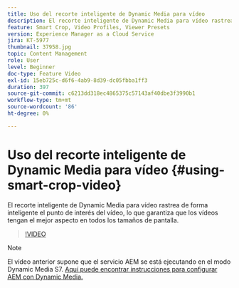 ```yaml
---
title: Uso del recorte inteligente de Dynamic Media para vídeo
description: El recorte inteligente de Dynamic Media para vídeo rastrea de forma inteligente el punto de interés del vídeo, lo que garantiza que los vídeos tengan el mejor aspecto en todos los tamaños de pantalla.
feature: Smart Crop, Video Profiles, Viewer Presets
version: Experience Manager as a Cloud Service
jira: KT-5977
thumbnail: 37958.jpg
topic: Content Management
role: User
level: Beginner
doc-type: Feature Video
exl-id: 15eb725c-d6f6-4ab9-8d39-dc05fbba1ff3
duration: 397
source-git-commit: c6213dd318ec4865375c57143af40dbe3f3990b1
workflow-type: tm+mt
source-wordcount: '86'
ht-degree: 0%

---
```


# Uso del recorte inteligente de Dynamic Media para vídeo {#using-smart-crop-video}

El recorte inteligente de Dynamic Media para vídeo rastrea de forma inteligente el punto de interés del vídeo, lo que garantiza que los vídeos tengan el mejor aspecto en todos los tamaños de pantalla.

>[!VIDEO](https://video.tv.adobe.com/v/37958?quality=12&learn=on)

>[!NOTE]
>
>El vídeo anterior supone que el servicio AEM se está ejecutando en el modo Dynamic Media S7. [Aquí puede encontrar instrucciones para configurar AEM con Dynamic Media.](https://experienceleague.adobe.com/docs/experience-manager-cloud-service/assets/dynamicmedia/config-dm.html)
